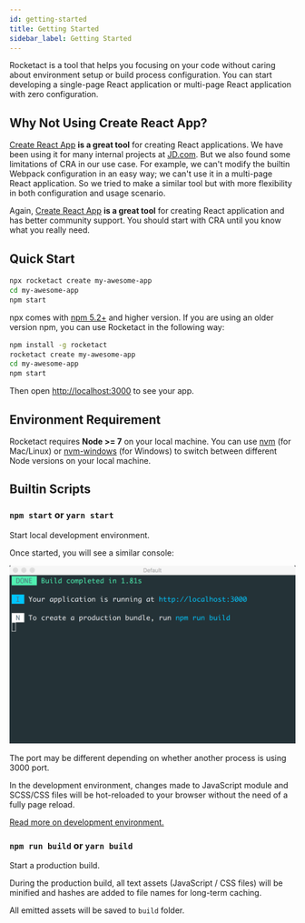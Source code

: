 ```yaml
---
id: getting-started
title: Getting Started
sidebar_label: Getting Started
---
```


Rocketact is a tool that helps you focusing on your code without caring about environment setup or build process configuration. You can start developing a single-page React application or multi-page React application with zero configuration.

## Why Not Using Create React App?

[Create React App](https://facebook.github.io/create-react-app/) **is a great tool** for creating React applications. We have been using it for many internal projects at [JD.com](https://jd.com). But we also found some limitations of CRA in our use case. For example, we can't modify the builtin Webpack configuration in an easy way; we can't use it in a multi-page React application. So we tried to make a similar tool but with more flexibility in both configuration and usage scenario.

Again, [Create React App](https://facebook.github.io/create-react-app/) **is a great tool** for creating React application and has better community support. You should start with CRA until you know what you really need.

## Quick Start

```bash
npx rocketact create my-awesome-app
cd my-awesome-app
npm start
```

npx comes with [npm 5.2+](https://blog.npmjs.org/post/162869356040/introducing-npx-an-npm-package-runner) and higher version. If you are using an older version npm, you can use Rocketact in the following way:

```bash
npm install -g rocketact
rocketact create my-awesome-app
cd my-awesome-app
npm start
```

Then open [http://localhost:3000](http://localhost:3000) to see your app.

## Environment Requirement

Rocketact requires **Node >= 7** on your local machine. You can use [nvm](https://github.com/creationix/nvm) (for Mac/Linux) or [nvm-windows](https://github.com/coreybutler/nvm-windows) (for Windows) to switch between different Node versions on your local machine.

## Builtin Scripts

### `npm start` or `yarn start`

Start local development environment. 

Once started, you will see a similar console:

![](assets/development-environment-console.png)

The port may be different depending on whether another process is using 3000 port.

In the development environment, changes made to JavaScript module and SCSS/CSS files will be hot-reloaded to your browser without the need of a fully page reload.

[Read more on development environment.](TODO)

### `npm run build` or `yarn build`

Start a production build. 

During the production build, all text assets (JavaScript / CSS files) will be minified and hashes are added to file names for long-term caching.

All emitted assets will be saved to `build` folder.